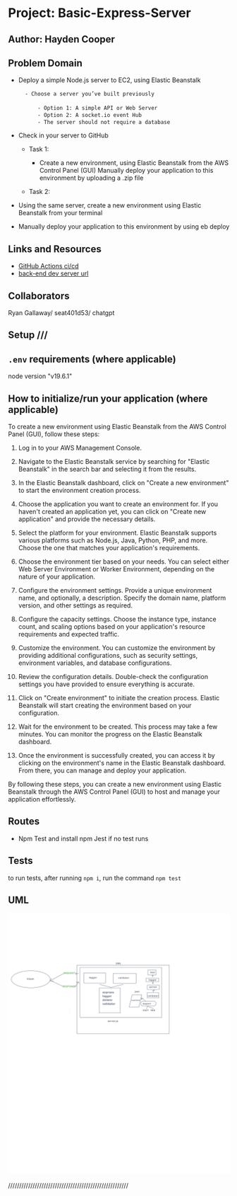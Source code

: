 # Project: Basic-Express-Server

## Author: Hayden Cooper

## Problem Domain

- Deploy a simple Node.js server to EC2, using Elastic Beanstalk

        - Choose a server you’ve built previously

            - Option 1: A simple API or Web Server
            - Option 2: A socket.io event Hub
            - The server should not require a database

- Check in your server to GitHub
  - Task 1:

    - Create a new environment, using Elastic Beanstalk from the AWS Control Panel (GUI)
        Manually deploy your application to this environment by uploading a .zip file
  - Task 2:

- Using the same server, create a new environment using Elastic Beanstalk from your terminal

- Manually deploy your application to this environment by using eb deploy

## Links and Resources

- [GitHub Actions ci/cd](http://basic-express-server-dev.us-east-2.elasticbeanstalk.com/)
- [back-end dev server url](http://labawscloudservers-env.eba-aiqvft42.us-east-2.elasticbeanstalk.com/)

## Collaborators

Ryan Gallaway/ seat401d53/ chatgpt

## Setup ///

## `.env` requirements (where applicable)

node version "v19.6.1"

## How to initialize/run your application (where applicable)

To create a new environment using Elastic Beanstalk from the AWS Control Panel (GUI), follow these steps:

1. Log in to your AWS Management Console.

2. Navigate to the Elastic Beanstalk service by searching for "Elastic Beanstalk" in the search bar and selecting it from the results.

3. In the Elastic Beanstalk dashboard, click on "Create a new environment" to start the environment creation process.

4. Choose the application you want to create an environment for. If you haven't created an application yet, you can click on "Create new application" and provide the necessary details.

5. Select the platform for your environment. Elastic Beanstalk supports various platforms such as Node.js, Java, Python, PHP, and more. Choose the one that matches your application's requirements.

6. Choose the environment tier based on your needs. You can select either Web Server Environment or Worker Environment, depending on the nature of your application.

7. Configure the environment settings. Provide a unique environment name, and optionally, a description. Specify the domain name, platform version, and other settings as required.

8. Configure the capacity settings. Choose the instance type, instance count, and scaling options based on your application's resource requirements and expected traffic.

9. Customize the environment. You can customize the environment by providing additional configurations, such as security settings, environment variables, and database configurations.

10. Review the configuration details. Double-check the configuration settings you have provided to ensure everything is accurate.

11. Click on "Create environment" to initiate the creation process. Elastic Beanstalk will start creating the environment based on your configuration.

12. Wait for the environment to be created. This process may take a few minutes. You can monitor the progress on the Elastic Beanstalk dashboard.

13. Once the environment is successfully created, you can access it by clicking on the environment's name in the Elastic Beanstalk dashboard. From there, you can manage and deploy your application.

By following these steps, you can create a new environment using Elastic Beanstalk through the AWS Control Panel (GUI) to host and manage your application effortlessly.

## Routes

- Npm Test and install npm Jest if no test runs

## Tests

to run tests, after running `npm i`, run the command `npm test`

## UML

![UML image](./UML.jpeg)

//////////////////////////////////////////////////////
